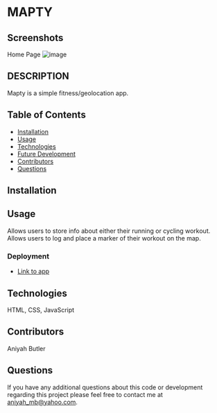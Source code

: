 # MAPTY

## Screenshots

Home Page
![image](https://user-images.githubusercontent.com/96402809/195165297-108bbaef-e358-468c-b53c-ef2f0bde5f07.png)


## DESCRIPTION
Mapty is a simple fitness/geolocation app.

## Table of Contents
* [Installation](#installation)
* [Usage](#usage)
* [Technologies](#technologies)
* [Future Development](#Future)
* [Contributors](#contributors)
* [Questions](#questions) 
   
## Installation


## Usage  
Allows users to store info about either their running or cycling workout.
Allows users to log and place a marker of their workout on the map.

### Deployment

* [Link to app]( https://aniyahmb99.github.io/mapty/)


## Technologies
HTML, CSS, JavaScript


## Contributors
Aniyah Butler

## Questions

If you have any additional questions about this code or development regarding this project please feel free to contact me at aniyah_mb@yahoo.com.
